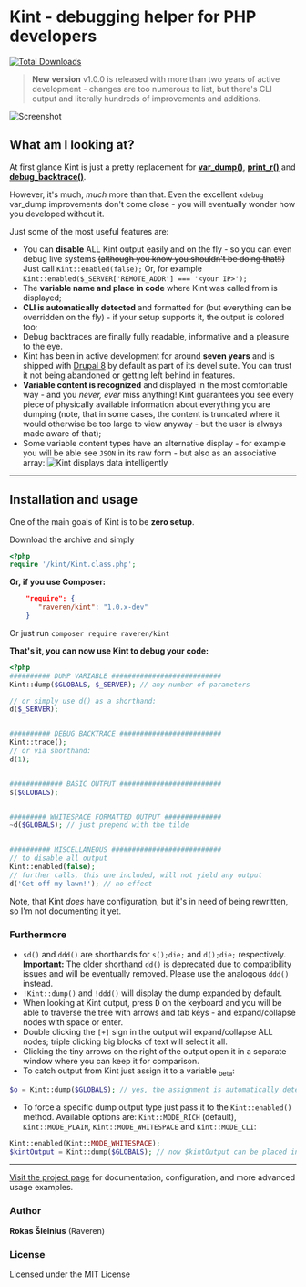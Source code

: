 # Kint - debugging helper for PHP developers

[![Total Downloads](https://poser.pugx.org/raveren/kint/downloads.png)](https://packagist.org/packages/raveren/kint)

> **New version** v1.0.0 is released with more than two years of active development - changes are too numerous to list, but there's CLI output and literally hundreds of improvements and additions.

![Screenshot](http://raveren.github.com/kint/img/preview.png)

## What am I looking at?

At first glance Kint is just a pretty replacement for **[var_dump()](http://php.net/manual/en/function.var-dump.php)**, **[print_r()](http://php.net/manual/en/function.print-r.php)** and **[debug_backtrace()](http://php.net/manual/en/function.debug-backtrace.php)**. 

However, it's much, *much* more than that. Even the excellent `xdebug` var_dump improvements don't come close - you will eventually wonder how you developed without it. 

Just some of the most useful features are:

 * You can **disable** ALL Kint output easily and on the fly - so you can even debug live systems ~~(although you know you shouldn't be doing that!:)~~ Just call `Kint::enabled(false);` Or, for example `Kint::enabled($_SERVER['REMOTE_ADDR'] === '<your IP>');`
 * The **variable name and place in code** where Kint was called from is displayed;
 * **CLI is automatically detected** and formatted for (but everything can be overridden on the fly) - if your setup supports it, the output is colored too;
 * Debug backtraces are finally fully readable, informative and a pleasure to the eye.
 * Kint has been in active development for around **seven years** and is shipped with [Drupal 8](https://www.drupal.org/) by default as part of its devel suite. You can trust it not being abandoned or getting left behind in features.
 * **Variable content is recognized** and displayed in the most comfortable way - and you *never, ever* miss anything! Kint guarantees you see every piece of physically available information about everything you are dumping (note, that in some cases, the content is truncated where it would otherwise be too large to view anyway - but the user is always made aware of that);
 * Some variable content types have an alternative display - for example you will be able see `JSON` in its raw form - but also as an associative array:
![Kint displays data intelligently](http://i.imgur.com/9P57Ror.png)

----


## Installation and usage

One of the main goals of Kint is to be **zero setup**. 

Download the archive and simply
```php
<?php
require '/kint/Kint.class.php';
```

**Or, if you use Composer:**

```json
    "require": {
       "raveren/kint": "1.0.x-dev"
    }
```

Or just run `composer require raveren/kint`

**That's it, you can now use Kint to debug your code:**

```php
<?php
########## DUMP VARIABLE ###########################
Kint::dump($GLOBALS, $_SERVER); // any number of parameters

// or simply use d() as a shorthand:
d($_SERVER);


########## DEBUG BACKTRACE #########################
Kint::trace();
// or via shorthand:
d(1);


############# BASIC OUTPUT #########################
s($GLOBALS);


######### WHITESPACE FORMATTED OUTPUT ##############
~d($GLOBALS); // just prepend with the tilde


########## MISCELLANEOUS ###########################
// to disable all output
Kint::enabled(false);
// further calls, this one included, will not yield any output
d('Get off my lawn!'); // no effect

```

Note, that Kint *does* have configuration, but it's in need of being rewritten, so I'm not documenting it yet.

### Furthermore

* `sd()` and `ddd()` are shorthands for `s();die;` and `d();die;` respectively. **Important:** The older shorthand `dd()` is deprecated due to compatibility issues and will be eventually removed. Please use the analogous `ddd()` instead.
* `!Kint::dump()` and `!ddd()` will display the dump expanded by default.
* When looking at Kint output, press <kbd>D</kbd> on the keyboard and you will be able to traverse the tree with arrows and tab keys - and expand/collapse nodes with space or enter.
* Double clicking the `[+]` sign in the output will expand/collapse ALL nodes; triple clicking big blocks of text will select it all.
* Clicking the tiny arrows on the right of the output open it in a separate window where you can keep it for comparison.
* To catch output from Kint just assign it to a variable <sub>beta</sub>:
```php
$o = Kint::dump($GLOBALS); // yes, the assignment is automatically detected, and $o now holds the output string
```
* To force a specific dump output type just pass it to the `Kint::enabled()` method. Available options are: `Kint::MODE_RICH` (default), `Kint::MODE_PLAIN`, `Kint::MODE_WHITESPACE` and `Kint::MODE_CLI`:
```php
Kint::enabled(Kint::MODE_WHITESPACE);
$kintOutput = Kint::dump($GLOBALS); // now $kintOutput can be placed into a text log file and be perfectly readable
```

----

[Visit the project page](http://raveren.github.com/kint/) for documentation, configuration, and more advanced usage examples.

### Author

**Rokas Šleinius** (Raveren)

### License

Licensed under the MIT License
